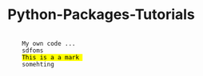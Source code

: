 # Python-Packages-Tutorials

<pre>
  <code>
    My own code ...
    sdfoms
    <mark>This is a a mark </mark>
    somehting
  </code>
</pre>


